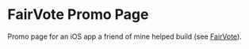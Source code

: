 # FairVote Promo Page

Promo page for an iOS app a friend of mine helped build (see [FairVote](https://fairvote.app)).